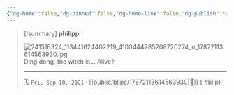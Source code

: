 ```yaml
---
{"dg-home":false,"dg-pinned":false,"dg-home-link":false,"dg-publish":true,"tags":["dgblip"],"disabled rules":["yaml-title","yaml-title-alias","file-name-heading"],"title":"philipp on instagram @ 2021-09-10","created-date":"2021-09-10T10:00:00","updated-date":"2025-05-02T17:43:07","dg-path":"blips/17872113614563930.md","permalink":"/blips/17872113614563930/","dgPassFrontmatter":true}
---
```


> [!summary] **philipp**:
>
> ![241516324_113441624402219_4100444285208720274_n_17872113614563930.jpg](/img/user/attachments/241516324_113441624402219_4100444285208720274_n_17872113614563930.jpg)
> Ding dong, the witch is... Alive?
> - - -
>
> 🗓️ `Fri, Sep 10, 2021` · [[public/blips/17872113614563930\|🔗]]
{ #blip}

